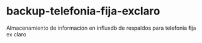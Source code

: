 # backup-telefonia-fija-exclaro
Almacenamiento de información en influxdb de respaldos para telefonia fija ex claro

